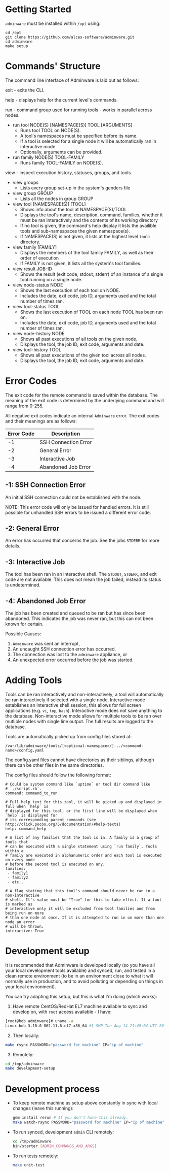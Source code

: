 
# Getting Started
`adminware` must be installed within `/opt` using:
```
cd /opt
git clone https://github.com/alces-software/adminware.git
cd adminware
make setup
```

# Commands' Structure
The command line interface of Adminware is laid out as follows:

exit - exits the CLI.

help - displays help for the current level's commands.

run - command group used for running tools - works in parallel across nodes.
 - run tool NODE(S) [NAMESPACE(S)] TOOL [ARGUMENTS]
    - Runs tool TOOL on NODE(S).
    - A tool's namespaces must be specified before its name.
    - If a tool is selected for a single node it will be automatically ran
      in interactive mode.
    - Optionally, arguments can be provided.
 - run family NODE(S) TOOL-FAMILY
    - Runs family TOOL-FAMILY on NODE(S).

view - inspect execution history, statuses, groups, and tools.
 - view groups
    - Lists every group set-up in the system's genders file
 - view group GROUP
    - Lists all the nodes in group GROUP
 - view tool [NAMESPACE(S)] [TOOL]
    - Shows info about the tool at NAMESPACE(S)/TOOL
    - Displays the tool's name, description, command, families, whether it must
      be ran interactively and the contents of its working directory
    - If no tool is given, the command's help display it lists the availible tools
      and sub-namespaces the given namespace(s).
    - If NAMESPACE(S) is not given, it lists at the highest level `tools` directory.
 - view family [FAMILY]
    - Displays the members of the tool family FAMILY, as well as their order of
      execution
    - If FAMILY is not given, it lists all the system's tool families.
 - view result JOB-ID
    - Shows the result (exit code, stdout, stderr) of an instance of a single
      tool running on a single node.
 - view node-status NODE
    - Shows the last execution of each tool on NODE.
    - Includes the date, exit code, job ID, arguments used and the total number
      of times ran.
 - view tool-status TOOL
    - Shows the last execution of TOOL on each node TOOL has been run on.
    - Includes the date, exit code, job ID, arguments used and the total number
      of times ran.
 - view node-history NODE
    - Shows all past executions of all tools on the given node.
    - Displays the tool, the job ID, exit code, arguments and date.
 - view tool-history TOOL
    - Shows all past executions of the given tool across all nodes.
    - Displays the tool, the job ID, exit code, arguments and date.

# Error Codes

The exit code for the remote command is saved within the database. The meaning
of the exit code is determined by the underlying command and will range from
0-255.

All negative exit codes indicate an internal `Adminware` error. The exit codes
and their meanings are as follows:

| Error Code | Description             |
| ---------- | ----------------------- |
| -1         | SSH Connection Error    |
| -2         | General Error           |
| -3         | Interactive Job         |
| -4         | Abandoned Job Error     |

## -1: SSH Connection Error
An initial SSH connection could not be established with the node.

NOTE: This error code will only be issued for handled errors. It is still
possible for unhandled SSH errors to be issued a different error code.

## -2: General Error
An error has occurred that concerns the job. See the jobs `STDERR` for more
details.

## -3: Interactive Job
The tool has been ran in an interactive shell. The `STDOUT`, `STDERR`, and
exit code are not available. This does not mean the job failed, instead its
status is undetermined.

## -4: Abandoned Job Error
The job has been created and queued to be ran but has since been abandoned.
This indicates the job was never ran, but this can not been known for
certain.

Possible Causes:
1. `Adminware` was sent an interrupt,
2. An uncaught SSH connection error has occurred,
3. The connection was lost to the `adminware` appliance, or
4. An unexpected error occurred before the job was started.

# Adding Tools
Tools can be ran interactively and non-interactively; a tool will automatically
be ran interactively if selected with a single node. Interactive mode establishes
an interactive shell session, this allows for full screen applications
(e.g. `vi`, `top`, `bash`). Interactive mode does not save anything to the database.
Non-interactive mode allows for multiple tools to be ran over mutliple nodes with
single line output. The full results are logged to the database.

Tools are automatically picked up from config files stored at:

`/var/lib/adminware/tools/[<optional-namespace>/].../<command-name>/config.yaml`

The config.yaml files cannot have directories as their siblings, although
there can be other files in the same directories.

The config files should follow the following format:
```
# Could be system command like `uptime` or tool dir command like
# `./script.rb`.
command: command_to_run

# Full help text for this tool, it will be picked up and displayed in full when `help` is
# displayed for this tool, or the first line will be displayed when `help` is displayed for
# its corresponding parent commands (see http://click.pocoo.org/5/documentation/#help-texts)
help: command_help

# A list of any families that the tool is in. A family is a group of tools that
# can be executed with a single statement using `run family`. Tools within a
# family are executed in alphanumeric order and each tool is executed on every node
# before the second tool is executed on any.
families:
 - family1
 - family2
 - etc..

# A flag stating that this tool's command should never be ran in a non-interactive
# shell. It's value must be "True" for this to take effect. If a tool is marked as
# interactive only it will be excluded from tool families and from being run on more
# than one node at once. If it is attempted to run in on more than one node an error
# will be thrown.
interactive: True
```

# Development setup

It is recommended that Adminware is developed locally (so you have all your
local development tools available) and synced, run, and tested in a clean
remote environment (to be in an environment close to what it will normally use
in production, and to avoid polluting or depending on things in your local
environment).

You can try adapting this setup, but this is what I'm doing (which works):

1. Have remote CentOS/RedHat EL7 machine available to sync and develop on, with
   `root` access available - I have:
  ```bash
  [root@bob adminware]# uname -a
  Linux bob 3.10.0-862.11.6.el7.x86_64 #1 SMP Tue Aug 14 21:49:04 UTC 2018 x86_64 x86_64 x86_64 GNU/Linux
  ```

2. Then locally:
  ```bash
  make rsync PASSWORD="password for machine" IP="ip of machine"
  ```

3. Remotely:
  ```bash
  cd /tmp/adminware
  make development-setup
  ```

# Development process

- To keep remote machine as setup above constantly in sync with local changes
  (leave this running):
  ```bash
  gem install rerun # If you don't have this already.
  make watch-rsync PASSWORD="password for machine" IP="ip of machine"
  ```

- To run synced, development `admin` CLI remotely:
  ```bash
  cd /tmp/adminware
  bin/starter [ADMIN_COMMANDS_AND_ARGS]
  ```

- To run tests remotely:
  ```bash
  make unit-test
  ```
